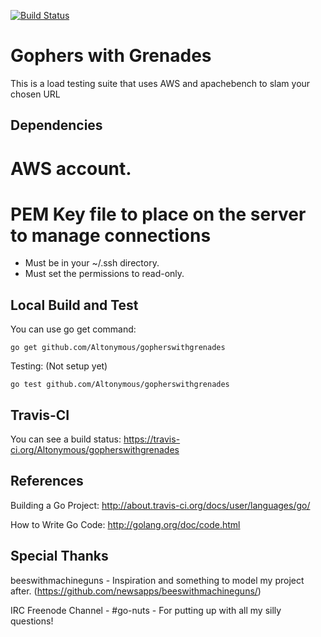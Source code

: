 [![Build Status](https://travis-ci.org/Altonymous/gopherswithgrenades.png)](https://travis-ci.org/altonymous/gopherswithgrenades)

# Gophers with Grenades 

This is a load testing suite that uses AWS and apachebench to slam your chosen URL

## Dependencies

# AWS account.
# PEM Key file to place on the server to manage connections
  - Must be in your ~/.ssh directory.
  - Must set the permissions to read-only.

## Local Build and Test

You can use go get command: 

    go get github.com/Altonymous/gopherswithgrenades 

Testing: (Not setup yet)

    go test github.com/Altonymous/gopherswithgrenades 


## Travis-CI

You can see a build status: https://travis-ci.org/Altonymous/gopherswithgrenades


## References

Building a Go Project: http://about.travis-ci.org/docs/user/languages/go/

How to Write Go Code: http://golang.org/doc/code.html

## Special Thanks
beeswithmachineguns - Inspiration and something to model my project after. (https://github.com/newsapps/beeswithmachineguns/)

IRC Freenode Channel - #go-nuts - For putting up with all my silly questions!
